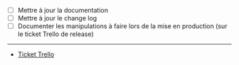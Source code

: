 <!--
  Décrivez brièvement l'objectif de votre pull request.
  La liste ci-dessous comporte des éléments importants à garder en tête pour chaque PR.
  Pensez à ajouter le lien du ticket Trello correspondant.
-->

- [ ] Mettre à jour la documentation
- [ ] Mettre à jour le change log
- [ ] Documenter les manipulations à faire lors de la mise en production (sur le ticket Trello de release)

---

- [Ticket Trello]()
